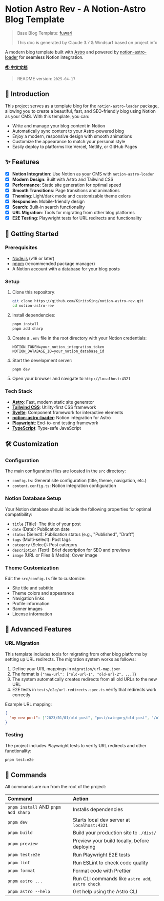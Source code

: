 # Notion Astro Rev - A Notion-Astro Blog Template

> Base Blog Template: [fuwari](https://github.com/saicaca/fuwari)
>
> This doc is generated by Claude 3.7 & Windsurf based on project info

A modern blog template built with [Astro](https://astro.build) and powered by [notion-astro-loader](https://github.com/KiritoKing/notion-astro-loader) for seamless Notion integration.

[**🌏 中文文档**](./README.zh-CN.md)

> README version: `2025-04-17`

## 🌟 Introduction

This project serves as a template blog for the `notion-astro-loader` package, allowing you to create a beautiful, fast, and SEO-friendly blog using Notion as your CMS. With this template, you can:

- Write and manage your blog content in Notion
- Automatically sync content to your Astro-powered blog
- Enjoy a modern, responsive design with smooth animations
- Customize the appearance to match your personal style
- Easily deploy to platforms like Vercel, Netlify, or GitHub Pages

## ✨ Features

- [x] **Notion Integration**: Use Notion as your CMS with `notion-astro-loader`
- [x] **Modern Design**: Built with Astro and Tailwind CSS
- [x] **Performance**: Static site generation for optimal speed
- [x] **Smooth Transitions**: Page transitions and animations
- [x] **Theming**: Light/dark mode and customizable theme colors
- [x] **Responsive**: Mobile-friendly design
- [x] **Search**: Built-in search functionality
- [x] **URL Migration**: Tools for migrating from other blog platforms
- [x] **E2E Testing**: Playwright tests for URL redirects and functionality

## 🚀 Getting Started

### Prerequisites

- [Node.js](https://nodejs.org/) (v18 or later)
- [pnpm](https://pnpm.io/) (recommended package manager)
- A Notion account with a database for your blog posts

### Setup

1. Clone this repository:

   ```bash
   git clone https://github.com/KiritoKing/notion-astro-rev.git
   cd notion-astro-rev
   ```

2. Install dependencies:

   ```bash
   pnpm install
   pnpm add sharp
   ```

3. Create a `.env` file in the root directory with your Notion credentials:

   ```env
   NOTION_TOKEN=your_notion_integration_token
   NOTION_DATABASE_ID=your_notion_database_id
   ```

4. Start the development server:

   ```bash
   pnpm dev
   ```

5. Open your browser and navigate to `http://localhost:4321`

### Tech Stack

- **[Astro](https://astro.build)**: Fast, modern static site generator
- **[Tailwind CSS](https://tailwindcss.com)**: Utility-first CSS framework
- **[Svelte](https://svelte.dev)**: Component framework for interactive elements
- **[notion-astro-loader](https://github.com/KiritoKing/notion-astro-loader)**: Notion integration for Astro
- **[Playwright](https://playwright.dev)**: End-to-end testing framework
- **[TypeScript](https://www.typescriptlang.org/)**: Type-safe JavaScript

## 🛠️ Customization

### Configuration

The main configuration files are located in the `src` directory:

- `config.ts`: General site configuration (title, theme, navigation, etc.)
- `content.config.ts`: Notion integration configuration

### Notion Database Setup

Your Notion database should include the following properties for optimal compatibility:

- `title` (Title): The title of your post
- `date` (Date): Publication date
- `status` (Select): Publication status (e.g., "Published", "Draft")
- `tags` (Multi-select): Post tags
- `category` (Select): Post category
- `description` (Text): Brief description for SEO and previews
- `image` (URL or Files & Media): Cover image

### Theme Customization

Edit the `src/config.ts` file to customize:

- Site title and subtitle
- Theme colors and appearance
- Navigation links
- Profile information
- Banner images
- License information

## 🚀 Advanced Features

### URL Migration

This template includes tools for migrating from other blog platforms by setting up URL redirects. The migration system works as follows:

1. Define your URL mappings in `migration/url-map.json`
2. The format is `{"new-url": ["old-url-1", "old-url-2", ...]}`
3. The system automatically creates redirects from all old URLs to the new URL
4. E2E tests in `tests/e2e/url-redirects.spec.ts` verify that redirects work correctly

Example URL mapping:

```json
{
  "my-new-post": ["2023/01/01/old-post", "post/category/old-post", "/old-post", "/blog/old-post"]
}
```

### Testing

The project includes Playwright tests to verify URL redirects and other functionality:

```bash
pnpm test:e2e
```

## 🧞 Commands

All commands are run from the root of the project:

| Command                             | Action                                           |
| :---------------------------------- | :----------------------------------------------- |
| `pnpm install` AND `pnpm add sharp` | Installs dependencies                            |
| `pnpm dev`                          | Starts local dev server at `localhost:4321`      |
| `pnpm build`                        | Build your production site to `./dist/`          |
| `pnpm preview`                      | Preview your build locally, before deploying     |
| `pnpm test:e2e`                     | Run Playwright E2E tests                         |
| `pnpm lint`                         | Run ESLint to check code quality                 |
| `pnpm format`                       | Format code with Prettier                        |
| `pnpm astro ...`                    | Run CLI commands like `astro add`, `astro check` |
| `pnpm astro --help`                 | Get help using the Astro CLI                     |
